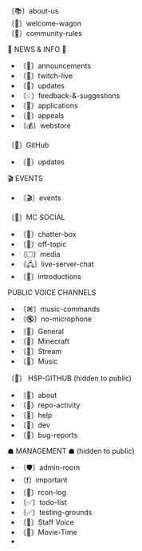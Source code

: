 〔📚〕about-us<br>
〔🚪〕welcome-wagon<br>
〔📝〕community-rules

🔔 NEWS & INFO 🔔

- 〔📢〕announcements
- 〔🔴〕twitch-live
- 〔🔄〕updates
- 〔💡〕feedback-&-suggestions
- 〔📝〕applications
- 〔🚫〕appeals
- 〔💰〕webstore

〔🔗〕GitHub

- 〔📣〕updates

🎬 EVENTS

- 〔🎬〕events

〔👥〕MC SOCIAL

- 〔💬〕chatter-box
- 〔💬〕off-topic
- 〔🖵〕media
- 〔🖧〕live-server-chat
- 〔🌟〕introductions

PUBLIC VOICE CHANNELS

- 〔⌘〕music-commands
- 〔🔇〕no-microphone
- 〔🎤〕General
- 〔🎤〕Minecraft
- 〔🔴〕Stream
- 〔🎵〕Music

〔📰〕 HSP-GITHUB (hidden to public)

- 〔📝〕about
- 〔🔔〕repo-activity
- 〔🙋〕help
- 〔🎨〕dev
- 〔🐛〕bug-reports

☗ MANAGEMENT ☗ (hidden to public)

- 〔🛡〕admin-room
- 〔❗〕important
- 〔📖〕rcon-log
- 〔✅〕todo-list
- 〔✅〕testing-grounds
- 〔🎤〕Staff Voice
- 〔🎥〕Movie-Time
- 